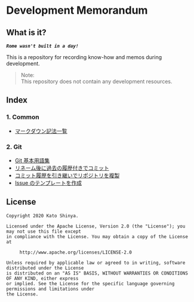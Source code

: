 # Development Memorandum

## What is it?

**_`Rome wasn't built in a day!`_**

This is a repository for recording know-how and memos during development.

> Note:<br>
> This repository does not contain any development resources.

## Index

### 1. Common

- [マークダウン記法一覧](https://github.com/myConsciousness/dev-memorandum/blob/master/common/%E3%83%9E%E3%83%BC%E3%82%AF%E3%83%80%E3%82%A6%E3%83%B3%E8%A8%98%E6%B3%95%E4%B8%80%E8%A6%A7.md)

### 2. Git

- [Git 基本用語集](https://github.com/myConsciousness/dev-memorandum/blob/master/development/git/%E5%9F%BA%E6%9C%AC%E7%94%A8%E8%AA%9E%E9%9B%86.md)
- [リネーム後に過去の履歴付きでコミット](https://github.com/myConsciousness/dev-memorandum/blob/master/development/git/%E3%83%AA%E3%83%8D%E3%83%BC%E3%83%A0%E5%BE%8C%E3%81%AB%E9%81%8E%E5%8E%BB%E3%81%AE%E5%B1%A5%E6%AD%B4%E4%BB%98%E3%81%8D%E3%81%A7%E3%82%B3%E3%83%9F%E3%83%83%E3%83%88.md)
- [コミット履歴を引き継いでリポジトリを複製](https://github.com/myConsciousness/dev-memorandum/blob/master/development/git/%E3%82%B3%E3%83%9F%E3%83%83%E3%83%88%E5%B1%A5%E6%AD%B4%E3%82%92%E5%BC%95%E3%81%8D%E7%B6%99%E3%81%84%E3%81%A7%E3%83%AA%E3%83%9D%E3%82%B8%E3%83%88%E3%83%AA%E3%82%92%E8%A4%87%E8%A3%BD.md)
- [Issue のテンプレートを作成](https://github.com/myConsciousness/dev-memorandum/blob/master/development/git/Issue%E3%81%AE%E3%83%86%E3%83%B3%E3%83%97%E3%83%AC%E3%83%BC%E3%83%88%E3%82%92%E4%BD%9C%E6%88%90%E3%81%99%E3%82%8B.md)

## License

```
Copyright 2020 Kato Shinya.

Licensed under the Apache License, Version 2.0 (the "License"); you may not use this file except
in compliance with the License. You may obtain a copy of the License at

     http://www.apache.org/licenses/LICENSE-2.0

Unless required by applicable law or agreed to in writing, software distributed under the License
is distributed on an "AS IS" BASIS, WITHOUT WARRANTIES OR CONDITIONS OF ANY KIND, either express
or implied. See the License for the specific language governing permissions and limitations under
the License.
```

